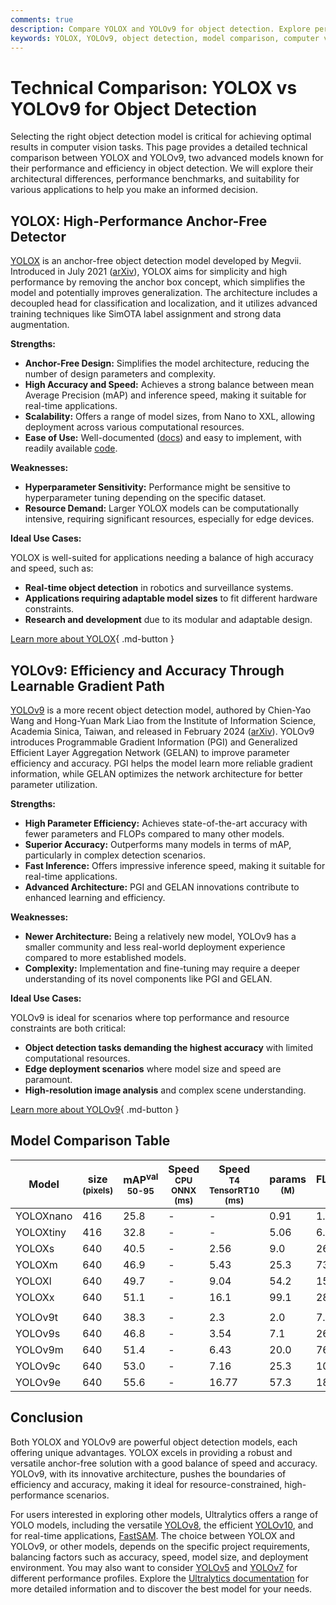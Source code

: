```yaml
---
comments: true
description: Compare YOLOX and YOLOv9 for object detection. Explore performance, architecture, and use cases to choose the best model for your vision tasks.
keywords: YOLOX, YOLOv9, object detection, model comparison, computer vision, AI models, deep learning, performance benchmarks, architecture, real-time detection
---
```


# Technical Comparison: YOLOX vs YOLOv9 for Object Detection

Selecting the right object detection model is critical for achieving optimal results in computer vision tasks. This page provides a detailed technical comparison between YOLOX and YOLOv9, two advanced models known for their performance and efficiency in object detection. We will explore their architectural differences, performance benchmarks, and suitability for various applications to help you make an informed decision.

<script async src="https://cdn.jsdelivr.net/npm/chart.js"></script>
<script defer src="../../javascript/benchmark.js"></script>

<canvas id="modelComparisonChart" width="1024" height="400" active-models='["YOLOX", "YOLOv9"]'></canvas>

## YOLOX: High-Performance Anchor-Free Detector

[YOLOX](https://github.com/Megvii-BaseDetection/YOLOX) is an anchor-free object detection model developed by Megvii. Introduced in July 2021 ([arXiv](https://arxiv.org/abs/2107.08430)), YOLOX aims for simplicity and high performance by removing the anchor box concept, which simplifies the model and potentially improves generalization. The architecture includes a decoupled head for classification and localization, and it utilizes advanced training techniques like SimOTA label assignment and strong data augmentation.

**Strengths:**

- **Anchor-Free Design:** Simplifies the model architecture, reducing the number of design parameters and complexity.
- **High Accuracy and Speed:** Achieves a strong balance between mean Average Precision (mAP) and inference speed, making it suitable for real-time applications.
- **Scalability:** Offers a range of model sizes, from Nano to XXL, allowing deployment across various computational resources.
- **Ease of Use:** Well-documented ([docs](https://yolox.readthedocs.io/en/latest/)) and easy to implement, with readily available [code](https://github.com/Megvii-BaseDetection/YOLOX).

**Weaknesses:**

- **Hyperparameter Sensitivity:** Performance might be sensitive to hyperparameter tuning depending on the specific dataset.
- **Resource Demand:** Larger YOLOX models can be computationally intensive, requiring significant resources, especially for edge devices.

**Ideal Use Cases:**

YOLOX is well-suited for applications needing a balance of high accuracy and speed, such as:

- **Real-time object detection** in robotics and surveillance systems.
- **Applications requiring adaptable model sizes** to fit different hardware constraints.
- **Research and development** due to its modular and adaptable design.

[Learn more about YOLOX](https://github.com/Megvii-BaseDetection/YOLOX){ .md-button }

## YOLOv9: Efficiency and Accuracy Through Learnable Gradient Path

[YOLOv9](https://docs.ultralytics.com/models/yolov9/) is a more recent object detection model, authored by Chien-Yao Wang and Hong-Yuan Mark Liao from the Institute of Information Science, Academia Sinica, Taiwan, and released in February 2024 ([arXiv](https://arxiv.org/abs/2402.13616)). YOLOv9 introduces Programmable Gradient Information (PGI) and Generalized Efficient Layer Aggregation Network (GELAN) to improve parameter efficiency and accuracy. PGI helps the model learn more reliable gradient information, while GELAN optimizes the network architecture for better parameter utilization.

**Strengths:**

- **High Parameter Efficiency:** Achieves state-of-the-art accuracy with fewer parameters and FLOPs compared to many other models.
- **Superior Accuracy:** Outperforms many models in terms of mAP, particularly in complex detection scenarios.
- **Fast Inference:** Offers impressive inference speed, making it suitable for real-time applications.
- **Advanced Architecture:** PGI and GELAN innovations contribute to enhanced learning and efficiency.

**Weaknesses:**

- **Newer Architecture:** Being a relatively new model, YOLOv9 has a smaller community and less real-world deployment experience compared to more established models.
- **Complexity:** Implementation and fine-tuning may require a deeper understanding of its novel components like PGI and GELAN.

**Ideal Use Cases:**

YOLOv9 is ideal for scenarios where top performance and resource constraints are both critical:

- **Object detection tasks demanding the highest accuracy** with limited computational resources.
- **Edge deployment scenarios** where model size and speed are paramount.
- **High-resolution image analysis** and complex scene understanding.

[Learn more about YOLOv9](https://docs.ultralytics.com/models/yolov9/){ .md-button }

## Model Comparison Table

| Model     | size<br><sup>(pixels) | mAP<sup>val<br>50-95 | Speed<br><sup>CPU ONNX<br>(ms) | Speed<br><sup>T4 TensorRT10<br>(ms) | params<br><sup>(M) | FLOPs<br><sup>(B) |
| --------- | --------------------- | -------------------- | ------------------------------ | ----------------------------------- | ------------------ | ----------------- |
| YOLOXnano | 416                   | 25.8                 | -                              | -                                   | 0.91               | 1.08              |
| YOLOXtiny | 416                   | 32.8                 | -                              | -                                   | 5.06               | 6.45              |
| YOLOXs    | 640                   | 40.5                 | -                              | 2.56                                | 9.0                | 26.8              |
| YOLOXm    | 640                   | 46.9                 | -                              | 5.43                                | 25.3               | 73.8              |
| YOLOXl    | 640                   | 49.7                 | -                              | 9.04                                | 54.2               | 155.6             |
| YOLOXx    | 640                   | 51.1                 | -                              | 16.1                                | 99.1               | 281.9             |
|           |                       |                      |                                |                                     |                    |                   |
| YOLOv9t   | 640                   | 38.3                 | -                              | 2.3                                 | 2.0                | 7.7               |
| YOLOv9s   | 640                   | 46.8                 | -                              | 3.54                                | 7.1                | 26.4              |
| YOLOv9m   | 640                   | 51.4                 | -                              | 6.43                                | 20.0               | 76.3              |
| YOLOv9c   | 640                   | 53.0                 | -                              | 7.16                                | 25.3               | 102.1             |
| YOLOv9e   | 640                   | 55.6                 | -                              | 16.77                               | 57.3               | 189.0             |

## Conclusion

Both YOLOX and YOLOv9 are powerful object detection models, each offering unique advantages. YOLOX excels in providing a robust and versatile anchor-free solution with a good balance of speed and accuracy. YOLOv9, with its innovative architecture, pushes the boundaries of efficiency and accuracy, making it ideal for resource-constrained, high-performance scenarios.

For users interested in exploring other models, Ultralytics offers a range of YOLO models, including the versatile [YOLOv8](https://docs.ultralytics.com/models/yolov8/), the efficient [YOLOv10](https://docs.ultralytics.com/models/yolov10/), and for real-time applications, [FastSAM](https://docs.ultralytics.com/models/fast-sam/). The choice between YOLOX and YOLOv9, or other models, depends on the specific project requirements, balancing factors such as accuracy, speed, model size, and deployment environment. You may also want to consider [YOLOv5](https://docs.ultralytics.com/models/yolov5/) and [YOLOv7](https://docs.ultralytics.com/models/yolov7/) for different performance profiles. Explore the [Ultralytics documentation](https://docs.ultralytics.com/models/) for more detailed information and to discover the best model for your needs.

